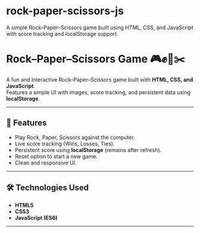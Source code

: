 # rock-paper-scissors-js
A simple Rock–Paper–Scissors game built using HTML, CSS, and JavaScript with score tracking and localStorage support.
# Rock–Paper–Scissors Game 🎮✊📄✂️

A fun and interactive Rock–Paper–Scissors game built with **HTML, CSS, and JavaScript**.  
Features a simple UI with images, score tracking, and persistent data using **localStorage**.

---

## 🚀 Features
- Play Rock, Paper, Scissors against the computer.
- Live score tracking (Wins, Losses, Ties).
- Persistent score using **localStorage** (remains after refresh).
- Reset option to start a new game.
- Clean and responsive UI.

---

## 🛠️ Technologies Used
- **HTML5**
- **CSS3**
- **JavaScript (ES6)**

---
